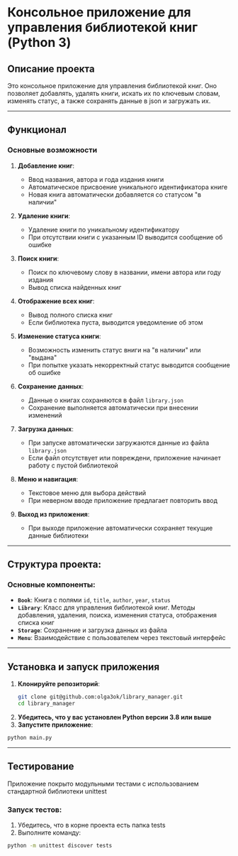 # Консольное приложение для управления библиотекой книг (Python 3)

## Описание проекта
Это консольное приложение для управления библиотекой книг. Оно позволяет добавлять, удалять книги, искать их по ключевым словам, изменять статус, а также сохранять данные в json и загружать их.

___

## Функционал
### Основные возможности
1. **Добавление книг**:
   - Ввод названия, автора и года издания книги
   - Автоматическое присвоение уникального идентификатора книге
   - Новая книга автоматически добавляется со статусом "в наличии"

2. **Удаление книги**:
   - Удаление книги по уникальному идентификатору
   - При отсутствии книги с указанным ID выводится сообщение об ошибке

3. **Поиск книги**:
   - Поиск по ключевому слову в названии, имени автора или году издания
   - Вывод списка найденных книг

4. **Отображение всех книг**:
   - Вывод полного списка книг
   - Если библиотека пуста, выводится уведомление об этом

5. **Изменение статуса книги**:
   - Возможность изменить статус вниги на "в наличии" или "выдана"
   - При попытке указать некорректный статус выводится сообщение об ошибке
    
6. **Сохранение данных**:
   - Данные о книгах сохраняются в файл `library.json`
   - Сохранение выполняется автоматически при внесении изменений

7. **Загрузка данных**:
   - При запуске автоматически загружаются данные из файла `library.json`
   - Если файл отсутствует или повреждени, приложение начинает работу с пустой библиотекой

8. **Меню и навигация**:
   - Текстовое меню для выбора действий
   - При неверном вводе приложение предлагает повторить ввод

9. **Выход из приложения**:
    - При выходе приложение автоматически сохраняет текущие данные библиотеки

---

## Структура проекта:
### Основные компоненты:
- **`Book`**: Книга с полями `id`, `title`, `author`, `year`, `status`
- **`Library`**: Класс для управления библиотекой книг. Методы добавления, удаления, поиска, изменения статуса, отображения списка книг
- **`Storage`**: Сохранение и загрузка данных из файла
- **`Menu`**: Взаимодействие с пользователем через текстовый интерфейс

---

## Установка и запуск приложения
1. **Клонируйте репозиторий**:
   ```bash
   git clone git@github.com:olga3ok/library_manager.git
   cd library_manager

2. **Убедитесь, что у вас установлен Python версии 3.8 или выше**
3. **Запустите приложение**:
  ```bash
  python main.py
  ```
---

## Тестирование
Приложение покрыто модульными тестами с использованием стандартной библиотеки unittest
### Запуск тестов:
1. Убедитесь, что в корне проекта есть папка tests
2. Выполните команду:
  ```bash
  python -m unittest discover tests
